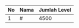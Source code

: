 | No | Nama            | Jumlah Level |
|----|-----------------|--------------|
| 1  | #    |    4500        |
